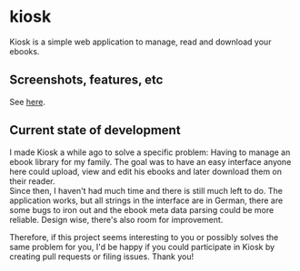 # kiosk
Kiosk is a simple web application to manage, read and download your ebooks.


## Screenshots, features, etc
See [here](https://radiergummi.github.io/kiosk/).

## Current state of development
I made Kiosk a while ago to solve a specific problem: Having to manage an ebook library for my family. The goal was to have an easy interface anyone here could upload, view and edit his ebooks and later download them on their reader.  
Since then, I haven't had much time and there is still much left to do. The application works, but all strings in the interface are in German, there are some bugs to iron out and the ebook meta data parsing could be more reliable. Design wise, there's also room for improvement.  

Therefore, if this project seems interesting to you or possibly solves the same problem for you, I'd be happy if you could participate in Kiosk by creating pull requests or filing issues. Thank you!
